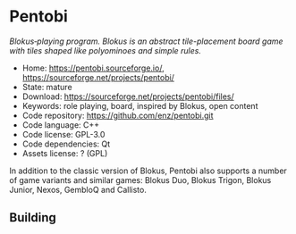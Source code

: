# Pentobi

_Blokus‐playing program. Blokus is an abstract tile-placement board game with tiles shaped like polyominoes and simple rules._

- Home: https://pentobi.sourceforge.io/, https://sourceforge.net/projects/pentobi/
- State: mature
- Download: https://sourceforge.net/projects/pentobi/files/
- Keywords: role playing, board, inspired by Blokus, open content
- Code repository: https://github.com/enz/pentobi.git
- Code language: C++
- Code license: GPL-3.0
- Code dependencies: Qt
- Assets license: ? (GPL)

In addition to the classic version of Blokus, Pentobi also supports a number of game variants and similar games: Blokus Duo, Blokus Trigon, Blokus Junior, Nexos, GembloQ and Callisto.

## Building
